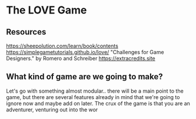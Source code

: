 # The LOVE Game

## Resources
https://sheepolution.com/learn/book/contents
https://simplegametutorials.github.io/love/
"Challenges for Game Designers." by Romero and Schreiber
https://extracredits.site

## What kind of game are we going to make?
Let's go with something almost modular.. there will be a main point to the game, but there are several features already in mind that we're going to ignore now and maybe add on later.
The crux of the game is that you are an adventurer, venturing out into the wor
